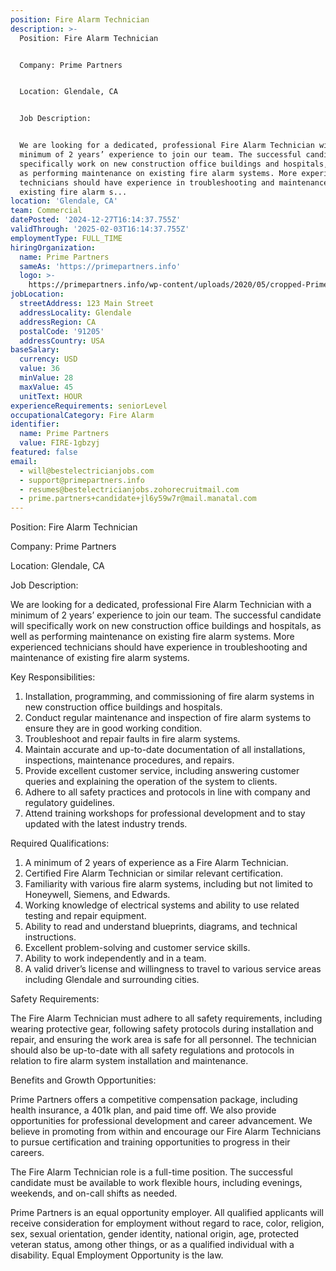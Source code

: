 ```yaml
---
position: Fire Alarm Technician
description: >-
  Position: Fire Alarm Technician


  Company: Prime Partners


  Location: Glendale, CA


  Job Description:


  We are looking for a dedicated, professional Fire Alarm Technician with a
  minimum of 2 years’ experience to join our team. The successful candidate will
  specifically work on new construction office buildings and hospitals, as well
  as performing maintenance on existing fire alarm systems. More experienced
  technicians should have experience in troubleshooting and maintenance of
  existing fire alarm s...
location: 'Glendale, CA'
team: Commercial
datePosted: '2024-12-27T16:14:37.755Z'
validThrough: '2025-02-03T16:14:37.755Z'
employmentType: FULL_TIME
hiringOrganization:
  name: Prime Partners
  sameAs: 'https://primepartners.info'
  logo: >-
    https://primepartners.info/wp-content/uploads/2020/05/cropped-Prime-Partners-Logo-NO-BG-1-1.png
jobLocation:
  streetAddress: 123 Main Street
  addressLocality: Glendale
  addressRegion: CA
  postalCode: '91205'
  addressCountry: USA
baseSalary:
  currency: USD
  value: 36
  minValue: 28
  maxValue: 45
  unitText: HOUR
experienceRequirements: seniorLevel
occupationalCategory: Fire Alarm
identifier:
  name: Prime Partners
  value: FIRE-1gbzyj
featured: false
email:
  - will@bestelectricianjobs.com
  - support@primepartners.info
  - resumes@bestelectricianjobs.zohorecruitmail.com
  - prime.partners+candidate+jl6y59w7r@mail.manatal.com
---
```




Position: Fire Alarm Technician

Company: Prime Partners

Location: Glendale, CA

Job Description:

We are looking for a dedicated, professional Fire Alarm Technician with a minimum of 2 years’ experience to join our team. The successful candidate will specifically work on new construction office buildings and hospitals, as well as performing maintenance on existing fire alarm systems. More experienced technicians should have experience in troubleshooting and maintenance of existing fire alarm systems.

Key Responsibilities:

1. Installation, programming, and commissioning of fire alarm systems in new construction office buildings and hospitals.
2. Conduct regular maintenance and inspection of fire alarm systems to ensure they are in good working condition.
3. Troubleshoot and repair faults in fire alarm systems.
4. Maintain accurate and up-to-date documentation of all installations, inspections, maintenance procedures, and repairs.
5. Provide excellent customer service, including answering customer queries and explaining the operation of the system to clients.
6. Adhere to all safety practices and protocols in line with company and regulatory guidelines.
7. Attend training workshops for professional development and to stay updated with the latest industry trends.

Required Qualifications:

1. A minimum of 2 years of experience as a Fire Alarm Technician.
2. Certified Fire Alarm Technician or similar relevant certification.
3. Familiarity with various fire alarm systems, including but not limited to Honeywell, Siemens, and Edwards.
4. Working knowledge of electrical systems and ability to use related testing and repair equipment.
5. Ability to read and understand blueprints, diagrams, and technical instructions.
6. Excellent problem-solving and customer service skills.
7. Ability to work independently and in a team.
8. A valid driver’s license and willingness to travel to various service areas including Glendale and surrounding cities.

Safety Requirements:

The Fire Alarm Technician must adhere to all safety requirements, including wearing protective gear, following safety protocols during installation and repair, and ensuring the work area is safe for all personnel. The technician should also be up-to-date with all safety regulations and protocols in relation to fire alarm system installation and maintenance.

Benefits and Growth Opportunities:

Prime Partners offers a competitive compensation package, including health insurance, a 401k plan, and paid time off. We also provide opportunities for professional development and career advancement. We believe in promoting from within and encourage our Fire Alarm Technicians to pursue certification and training opportunities to progress in their careers.

The Fire Alarm Technician role is a full-time position. The successful candidate must be available to work flexible hours, including evenings, weekends, and on-call shifts as needed. 

Prime Partners is an equal opportunity employer. All qualified applicants will receive consideration for employment without regard to race, color, religion, sex, sexual orientation, gender identity, national origin, age, protected veteran status, among other things, or as a qualified individual with a disability. Equal Employment Opportunity is the law.
